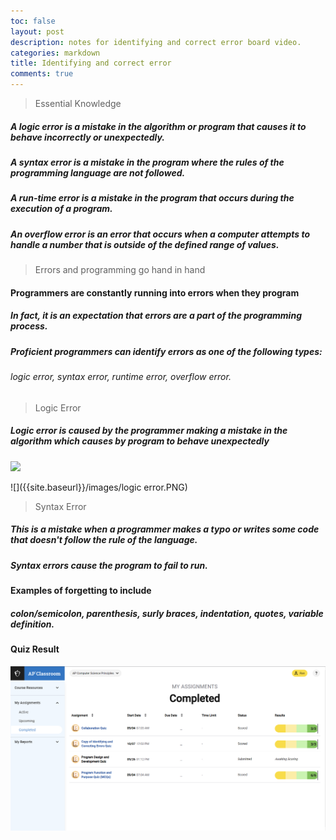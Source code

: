 ```yaml
---
toc: false
layout: post
description: notes for identifying and correct error board video.
categories: markdown
title: Identifying and correct error 
comments: true
---
```


> Essential Knowledge

##### A logic error is a mistake in the algorithm or program that causes it to behave incorrectly or unexpectedly.
##### A syntax error is a mistake in the program where the rules of the programming language are not followed.
##### A run-time error is a mistake in the program that occurs during the execution of a program.
##### An overflow error is an error that occurs when a computer attempts to handle a number that is outside of the defined range of values.

> Errors and programming go hand in hand

#### Programmers are constantly running into errors when they program

##### In fact, it is an expectation that errors are a part of the programming process.
##### Proficient programmers can identify errors as one of the following types:
###### logic error, syntax error, runtime error, overflow error.

> Logic Error

##### Logic error is caused by the programmer making a mistake in the algorithm which causes by program to behave unexpectedly

![](vscode-remote://wsl%2Bubuntu-20.04/home/antony/antony-s-fastpage/images/logic%20error.PNG)

![]({{site.baseurl}}/images/logic error.PNG)
> Syntax Error

##### This is a mistake when a programmer makes a typo or writes some code that doesn't follow the rule of the language.
##### Syntax errors cause the program to fail to run.

#### Examples of forgetting to include
##### colon/semicolon, parenthesis, surly braces, indentation, quotes, variable definition.

#### Quiz Result
![](/images/1as.PNG)

